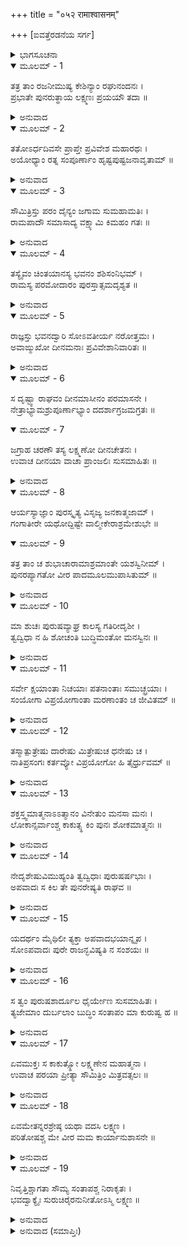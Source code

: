 +++
title = "०५२ रामाश्वासनम्"

+++
[ಐವತ್ತೆರಡನೆಯ ಸರ್ಗ]



<details><summary>ಭಾಗಸೂಚನಾ</summary>

ಅಯೋಧ್ಯೆಗೆ ಹಿಂದಿರುಗಿದ ದುಃಖೀ ಲಕ್ಷ್ಮಣನು ಶ್ರೀರಾಮನನ್ನು ಸಮಾಧಾನಗೊಳಿಸಿದುದು
</details>

<details open><summary>ಮೂಲಮ್ - 1</summary>

ತತ್ರ ತಾಂ ರಜನೀಮುಷ್ಯ ಕೇಶಿನ್ಯಾಂ ರಘುನಂದನಃ ।  
ಪ್ರಭಾತೇ ಪುನರುತ್ಥಾಯ ಲಕ್ಷ್ಮಣಃ ಪ್ರಯಯೌ ತದಾ ॥
</details>

<details><summary>ಅನುವಾದ</summary>

ಕೇಶಿನೀ ನದಿಯ ತೀರದಲ್ಲಿ ರಾತ್ರೆ ಕಳೆದು, ಬೆಳಗಾಗುತ್ತಲೇ ಲಕ್ಷ್ಮಣನು ಪ್ರಯಾಣ ಮುಂದುವರಿಸಿದನು.॥1॥
</details>

<details open><summary>ಮೂಲಮ್ - 2</summary>

ತತೋಽರ್ಧದಿವಸೇ ಪ್ರಾಪ್ತೇ ಪ್ರವಿವೇಶ ಮಹಾರಥಃ ।  
ಅಯೋಧ್ಯಾಂ ರತ್ನ ಸಂಪೂರ್ಣಾಂ ಹೃಷ್ಟಪುಷ್ಟಜನಾವೃತಾಮ್ ॥
</details>

<details><summary>ಅನುವಾದ</summary>

ಮಧ್ಯಾಹ್ನವಾಗುತ್ತಲೇ ಆ ರಥವು ಧನ-ಧಾನ್ಯಗಳಿಂದ ಸಂಪನ್ನವಾದ, ಹೃಷ್ಟ-ಪುಷ್ಟ ಜನರಿಂದ ತುಂಬಿದ ಅಯೋಧ್ಯಾಪುರಿಯನ್ನು ಪ್ರವೇಶಿಸಿತು.॥2॥
</details>

<details open><summary>ಮೂಲಮ್ - 3</summary>

ಸೌಮಿತ್ರಿಸ್ತು ಪರಂ ದೈನ್ಯಂ ಜಗಾಮ ಸುಮಹಾಮತಿಃ ।  
ರಾಮಪಾದೌ ಸಮಾಸಾದ್ಯ ವಕ್ಷ್ಯಾಮಿ ಕಿಮಹಂ ಗತಃ ॥
</details>

<details><summary>ಅನುವಾದ</summary>

ಅಲ್ಲಿಗೆ ಹೋಗುತ್ತಲೇ ಪರಮಬುದ್ಧಿವಂತ ಸುಮಿತ್ರಾಕುಮಾರನಿಗೆ ಬಹಳ ದುಃಖವಾಯಿತು. ನಾನು ಶ್ರೀರಾಮಚಂದ್ರನ ಬಳಿಗೆ ಹೋಗಿ ಏನು ಹೇಳಲಿ? ಎಂದು ಯೋಚಿಸತೊಡಗಿದನು.॥3॥
</details>

<details open><summary>ಮೂಲಮ್ - 4</summary>

ತಸ್ಯೈವಂ ಚಿಂತಯಾನಸ್ಯ ಭವನಂ ಶಶಿಸಂನಿಭಮ್ ।  
ರಾಮಸ್ಯ ಪರಮೋದಾರಂ ಪುರಸ್ತಾತ್ಸಮದೃಶ್ಯತ ॥
</details>

<details><summary>ಅನುವಾದ</summary>

ಅವನು ಹೀಗೆ ವಿಚಾರ ಮಾಡುತ್ತಿರುವಾಗಲೇ ಚಂದ್ರನಂತೆ ಉಜ್ವಲವಾದ ಶ್ರೀರಾಮನ ವಿಶಾಲ ಅರಮನೆಯು ಗೋಚರಿಸಿತು.॥4॥
</details>

<details open><summary>ಮೂಲಮ್ - 5</summary>

ರಾಜ್ಞಸ್ತು ಭವನದ್ವಾರಿ ಸೋಽವತೀರ್ಯ ನರೋತ್ತಮಃ ।  
ಅವಾಙ್ಮುಖೋ ದೀನಮನಾಃ ಪ್ರವಿವೇಶಾನಿವಾರಿತಃ ॥
</details>

<details><summary>ಅನುವಾದ</summary>

ಅರಮನೆಯ ಬಾಗಿಲಲ್ಲಿ ರಥದಿಂದ ಇಳಿದು, ನರಶ್ರೇಷ್ಠ ಲಕ್ಷ್ಮಣನು ತಲೆತಗ್ಗಿಸಿಕೊಂಡು ದುಃಖಿತ ಮನಸ್ಸಿನಿಂದ ಯಾವುದೇ ತಡೆಯಿಲ್ಲದೆ ಒಳಗೆ ಪ್ರವೇಶಿಸಿದನು.॥5॥
</details>

<details open><summary>ಮೂಲಮ್ - 6</summary>

ಸ ದೃಷ್ಟ್ವಾ ರಾಘವಂ ದೀನಮಾಸೀನಂ ಪರಮಾಸನೇ ।  
ನೇತ್ರಾಭ್ಯಾಮಶ್ರುಪೂರ್ಣಾಭ್ಯಾಂ ದದರ್ಶಾಗ್ರಜಮಗ್ರತಃ ॥
</details>

<details open><summary>ಮೂಲಮ್ - 7</summary>

ಜಗ್ರಾಹ ಚರಣೌ ತಸ್ಯ ಲಕ್ಷ್ಮಣೋ ದೀನಚೇತನಃ ।  
ಉವಾಚ ದೀನಯಾ ವಾಚಾ ಪ್ರಾಂಜಲಿಃ ಸುಸಮಾಹಿತಃ ॥
</details>

<details><summary>ಅನುವಾದ</summary>

ಶ್ರೀರಘುನಾಥನು ದುಃಖಿತನಾಗಿ ಒಂದು ಸಿಂಹಾಸನದಲ್ಲಿ ಕುಳಿತು ಕಣ್ಣೀರು ಸುರಿಸುತ್ತಿರುವುದನ್ನು ನೋಡಿ, ದುಃಖಿತನಾದ ಲಕ್ಷ್ಮಣನು ಮುಂದೆ ಹೋಗಿ ಅಣ್ಣನ ಎರಡೂ ಪಾದಗಳನ್ನು ಹಿಡಿದುಕೊಂಡು ಕೈಮುಗಿದು ಮನಸ್ಸನ್ನು ಏಕಾಗ್ರಗೊಳಿಸಿ ದೀನವಾಣಿಯಲ್ಲಿ ಹೇಳತೊಡಗಿದನು.॥6-7॥
</details>

<details open><summary>ಮೂಲಮ್ - 8</summary>

ಆರ್ಯಸ್ಯಾಜ್ಞಾಂ ಪುರಸ್ಕೃತ್ಯ ವಿಸೃಜ್ಯ ಜನಕಾತ್ಮಜಾಮ್ ।  
ಗಂಗಾತೀರೇ ಯಥೋದ್ದಿಷ್ಟೇ ವಾಲ್ಮೀಕೇರಾಶ್ರಮೇಶುಭೇ ॥
</details>

<details open><summary>ಮೂಲಮ್ - 9</summary>

ತತ್ರ ತಾಂ ಚ ಶುಭಾಚಾರಾಮಾಶ್ರಮಾಂತೇ ಯಶಸ್ವಿನೀಮ್ ।  
ಪುನರಪ್ಯಾಗತೋ ವೀರ ಪಾದಮೂಲಮುಪಾಸಿತುಮ್ ॥
</details>

<details><summary>ಅನುವಾದ</summary>

ವೀರ ಮಹಾರಾಜನ ಆಜ್ಞೆಯನ್ನು ಶಿರಸಾವಹಿಸಿ ನಾನು ಶುಭಾಚರಣವುಳ್ಳ, ಯಶಸ್ವಿನೀ ಜನಕಾತ್ಮಜೆ ಸೀತೆಯನ್ನು ಗಂಗಾತೀರದಲ್ಲಿ ವಾಲ್ಮೀಕಿಗಳ ಶುಭ ಆಶ್ರಮದ ಬಳಿಯಲ್ಲಿ ಬಿಟ್ಟು ನಿಮ್ಮ ಶ್ರೀಚರಣಗಳ ಸೇವೆಗಾಗಿ ಇಲ್ಲಿಗೆ ಮರಳಿ ಬಂದಿರುವೆನು.॥8-9॥
</details>

<details open><summary>ಮೂಲಮ್ - 10</summary>

ಮಾ ಶುಚಃ ಪುರುಷವ್ಯಾಘ್ರ ಕಾಲಸ್ಯ ಗತಿರೀದೃಶೀ ।  
ತ್ವದ್ವಿಧಾ ನ ಹಿ ಶೋಚಂತಿ ಬುದ್ಧಿಮಂತೋ ಮನಸ್ವಿನಃ ॥
</details>

<details><summary>ಅನುವಾದ</summary>

ಪುರುಷಸಿಂಹನೇ! ನೀವು ಶೋಕಿಸಬೇಡಿ. ಕಾಲದ ಗತಿ ಹೀಗೆಯೇ ಇದೆ. ನಿಮ್ಮಂತಹ ಬುದ್ಧಿವಂತರು ಮತ್ತು ದೃಢಚಿತ್ತ ಮನುಷ್ಯರು ಶೋಕಿಸುವುದಿಲ್ಲ.॥10॥
</details>

<details open><summary>ಮೂಲಮ್ - 11</summary>

ಸರ್ವೇ ಕ್ಷಯಾಂತಾ ನಿಚಯಾಃ ಪತನಾಂತಾಃ ಸಮುಚ್ಛ್ರಯಾಃ ।  
ಸಂಯೋಗಾ ವಿಪ್ರಯೋಗಾಂತಾ ಮರಣಾಂತಂ ಚ ಜೀವಿತಮ್ ॥
</details>

<details><summary>ಅನುವಾದ</summary>

ಜಗತ್ತಿನಲ್ಲಿ ಸಂಗ್ರಹವೆಲ್ಲದರ ಅಂತ್ಯವಿನಾಶವಾಗಿದೆ, ಉತ್ಥಾನದ ಅಂತ್ಯಪತನವಾಗಿದೆ, ಸಂಯೋಗದ ಅಂತ್ಯ ವಿಯೋಗವಾಗಿದೆ, ಜೀವನದ ಅಂತ್ಯ ಮರಣವಾಗಿದೆ.॥11॥
</details>

<details open><summary>ಮೂಲಮ್ - 12</summary>

ತಸ್ಮಾತ್ಪುತ್ರೇಷು ದಾರೇಷು ಮಿತ್ರೇಷುಚ ಧನೇಷು ಚ ।  
ನಾತಿಪ್ರಸಂಗಃ ಕರ್ತವ್ಯೋ ವಿಪ್ರಯೋಗೋ ಹಿ ತೈರ್ಧ್ರುವಮ್ ॥
</details>

<details><summary>ಅನುವಾದ</summary>

ಆದ್ದರಿಂದ ಪತ್ನೀ, ಪುತ್ರ, ಮಿತ್ರ, ಧನ-ಕನಕಗಳಲ್ಲಿ ವಿಶೇಷ ಆಸಕ್ತಿ ಇರಬಾರದು; ಏಕೆಂದರೆ ಅವುಗಳಿಂದ ವಿಯೋಗ ನಿಶ್ಚಿತವಾಗಿದೆ.॥12॥
</details>

<details open><summary>ಮೂಲಮ್ - 13</summary>

ಶಕ್ತಸ್ತ್ವಮಾತ್ಮನಾಽಽತ್ಮಾನಂ ವಿನೇತುಂ ಮನಸಾ ಮನಃ ।  
ಲೋಕಾನ್ಸರ್ವಾಂಶ್ಚ ಕಾಕುತ್ಸ್ಥ ಕಿಂ ಪುನಃ ಶೋಕಮಾತ್ಮನಃ ॥
</details>

<details><summary>ಅನುವಾದ</summary>

ಕಕುತ್ಸ್ಥ ಕುಲಭೂಷಣ! ನೀನು ಆತ್ಮನಿಂದ ಆತ್ಮನನ್ನು, ಮನಸ್ಸಿನಿಂದ ಮನಸ್ಸನ್ನು ಹಾಗೂ ಸಮಸ್ತ ಲೋಕಗಳನ್ನು ನಿಯಂತ್ರಣದಲ್ಲಿಡಲು ಸಮರ್ಥನಾಗಿರುವೆ. ಹಾಗಿರುವಾಗ ಶೋಕವನ್ನು ಹತೋಟಿಯಲ್ಲಿಡುವುದು ಯಾವ ದೊಡ್ಡ ಮಾತು.॥13॥
</details>

<details open><summary>ಮೂಲಮ್ - 14</summary>

ನೇದೃಶೇಷುವಿಮುಹ್ಯಂತಿ ತ್ವದ್ವಿಧಾಃ ಪುರುಷರ್ಷಭಾಃ ।  
ಅಪವಾದಃ ಸ ಕಿಲ ತೇ ಪುನರೇಷ್ಯತಿ ರಾಘವ ॥
</details>

<details><summary>ಅನುವಾದ</summary>

ನಿನ್ನಂತಹ ಶ್ರೇಷ್ಠ ಪುರುಷರು ಇಂತಹ ಪ್ರಸಂಗಗಳು ಬಂದಾಗಲೂ ಮೋಹಿತರಾಗುವುದಿಲ್ಲ. ರಘುನಂದನ! ನೀವು ದುಃಖಿಯಾಗಿದ್ದರೆ ಆ ಅಪವಾದ ನಿಮ್ಮ ಮೇಲೆ ಮತ್ತೆ ಬಂದೀತು.॥14॥
</details>

<details open><summary>ಮೂಲಮ್ - 15</summary>

ಯದರ್ಥಂ ಮೈಥಿಲೀ ತ್ಯಕ್ತಾ ಅಪವಾದಭಯಾನ್ನೃಪ ।  
ಸೋಽಪವಾದಃ ಪುರೇ ರಾಜನ್ಭವಿಷ್ಯತಿ ನ ಸಂಶಯಃ ॥
</details>

<details><summary>ಅನುವಾದ</summary>

ನರೇಶ್ವರ! ಯಾವ ಅಪವಾದದ ಭಯದಿಂದ ನೀವು ಸೀತೆಯನ್ನು ತ್ಯಜಿಸಿದಿರೋ, ಆ ಅಪವಾದವು ಖಂಡಿತ ವಾಗಿ ಈ ನಗರದಲ್ಲಿ ಮತ್ತೆ ಆಗತೊಡಗೀತು. (ಬೇರೆಯವರ ಮನೆಯಲ್ಲಿ ಇದ್ದ ಪತ್ನಿಯನ್ನು ತ್ಯಾಗಮಾಡಿ ಇವನು ಹಗಲು-ರಾತ್ರೆ ಆಕೆಯ ಚಿಂತೆಯಿಂದ ದುಃಖಿತನಾಗಿದ್ದಾನೆ ಎಂದು ಜನರು ಹೇಳುವರು.॥15॥
</details>

<details open><summary>ಮೂಲಮ್ - 16</summary>

ಸ ತ್ವಂ ಪುರುಷಶಾರ್ದೂಲ ಧೈರ್ಯೇಣ ಸುಸಮಾಹಿತಃ ।  
ತ್ಯಜೇಮಾಂ ದುರ್ಬಲಾಂ ಬುದ್ಧಿಂ ಸಂತಾಪಂ ಮಾ ಕುರುಷ್ವ ಹ ॥
</details>

<details><summary>ಅನುವಾದ</summary>

ಆದ್ದರಿಂದ ಪುರುಷ ಸಿಂಹನೇ! ನೀವು ಧೈರ್ಯದಿಂದ ಚಿತ್ತವನ್ನು ಏಕಾಗ್ರಗೊಳಿಸಿ, ಈ ದುರ್ಬಲ ಶೋಕಬುದ್ಧಿಯನ್ನು ತ್ಯಜಿಸಿರಿ, ಸಂತಪ್ತರಾಗಬೇಡಿ.॥16॥
</details>

<details open><summary>ಮೂಲಮ್ - 17</summary>

ಏವಮುಕ್ತಃ ಸ ಕಾಕುತ್ಸ್ಥೋ ಲಕ್ಷ್ಮಣೇನ ಮಹಾತ್ಮನಾ ।  
ಉವಾಚ ಪರಯಾ ಪ್ರೀತ್ಯಾ ಸೌಮಿತ್ರಿಂ ಮಿತ್ರವತ್ಸಲಃ ॥
</details>

<details><summary>ಅನುವಾದ</summary>

ಮಹಾತ್ಮಾ ಲಕ್ಷ್ಮಣನು ಹೀಗೆ ಹೇಳಿದಾಗ ಮಿತ್ರವತ್ಸಲ ಶ್ರೀರಾಮನು ಬಹಳ ಸಂತೋಷದಿಂದ ಆ ಸುಮಿತ್ರಾಕುಮಾರನಲ್ಲಿ ಹೇಳಿದನು.॥17॥
</details>

<details open><summary>ಮೂಲಮ್ - 18</summary>

ಏವಮೇತನ್ನರಶ್ರೇಷ್ಠ ಯಥಾ ವದಸಿ ಲಕ್ಷ್ಮಣ ।  
ಪರಿತೋಷಶ್ಚ ಮೇ ವೀರ ಮಮ ಕಾರ್ಯಾನುಶಾಸನೇ ॥
</details>

<details><summary>ಅನುವಾದ</summary>

ನರಶ್ರೇಷ್ಠ ವೀರ ಲಕ್ಷ್ಮಣ! ನೀನು ಹೇಳಿದ ಮಾತು ಸರಿಯಾಗಿದೆ. ನೀನು ನನ್ನ ಆದೇಶವನ್ನು ಪಾಲಿಸಿದೆ, ಇದರಿಂದ ನನಗೆ ತುಂಬಾ ಸಂತೋಷವಾಗಿದೆ.॥18॥
</details>

<details open><summary>ಮೂಲಮ್ - 19</summary>

ನಿವೃತ್ತಿಶ್ಚಾಗತಾ ಸೌಮ್ಯ ಸಂತಾಪಶ್ಚ ನಿರಾಕೃತಃ ।  
ಭವದ್ವಾಕ್ಯೈಃ ಸುರುಚಿರೈರನುನೀತೋಽಸ್ಮಿ ಲಕ್ಷ್ಮಣ ॥
</details>

<details><summary>ಅನುವಾದ</summary>

ಸೌಮ್ಯಲಕ್ಷ್ಮಣ! ಈಗ ನಾನು ದುಃಖದಿಂದ ನಿವೃತ್ತನಾಗಿದ್ದೇನೆ. ಸಂತಾಪವನ್ನು ಮನಸ್ಸಿನಿಂದ ಕಿತ್ತುಹಾಕಿದ್ದೇನೆ. ನಿನ್ನ ಸುಂದರ ವಚನಗಳಿಂದ ನನಗೆ ಬಹಳ ಶಾಂತಿ ದೊರಕಿತು.॥19॥
</details>

<details><summary>ಅನುವಾದ (ಸಮಾಪ್ತಿಃ)</summary>

ಶ್ರೀವಾಲ್ಮೀಕಿ ವಿರಚಿತ ಆರ್ಷರಾಮಾಯಣ ಆದಿಕಾವ್ಯದ ಉತ್ತರ ಕಾಂಡದಲ್ಲಿ ಐವತ್ತೆರಡನೆಯ ಸರ್ಗ ಪೂರ್ಣವಾಯಿತು. ॥52॥
</details>
